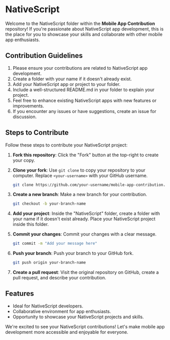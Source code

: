 # NativeScript

Welcome to the NativeScript folder within the **Mobile App Contribution** repository! If you're passionate about NativeScript app development, this is the place for you to showcase your skills and collaborate with other mobile app enthusiasts.

## Contribution Guidelines

1. Please ensure your contributions are related to NativeScript app development.
2. Create a folder with your name if it doesn't already exist.
3. Add your NativeScript app or project to your folder.
4. Include a well-structured README.md in your folder to explain your project.
5. Feel free to enhance existing NativeScript apps with new features or improvements.
6. If you encounter any issues or have suggestions, create an issue for discussion.

## Steps to Contribute

Follow these steps to contribute your NativeScript project:

1. **Fork this repository**: Click the "Fork" button at the top-right to create your copy.

2. **Clone your fork**: Use `git clone` to copy your repository to your computer. Replace `<your-username>` with your GitHub username.

   ```bash
   git clone https://github.com/your-username/mobile-app-contribution.git
   ```

3. **Create a new branch**: Make a new branch for your contribution.

   ```bash
   git checkout -b your-branch-name
   ```

4. **Add your project**: Inside the "NativeScript" folder, create a folder with your name if it doesn't exist already. Place your NativeScript project inside this folder.

5. **Commit your changes**: Commit your changes with a clear message.

   ```bash
   git commit -m "Add your message here"
   ```

6. **Push your branch**: Push your branch to your GitHub fork.

   ```bash
   git push origin your-branch-name
   ```

7. **Create a pull request**: Visit the original repository on GitHub, create a pull request, and describe your contribution.

## Features

- Ideal for NativeScript developers.
- Collaborative environment for app enthusiasts.
- Opportunity to showcase your NativeScript projects and skills.

We're excited to see your NativeScript contributions! Let's make mobile app development more accessible and enjoyable for everyone.
